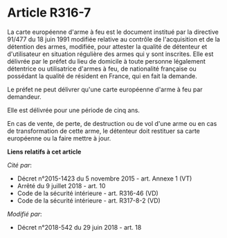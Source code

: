 # Article R316-7

La carte européenne d'arme à feu est le document institué par la directive 91/477 du 18 juin 1991 modifiée relative au
contrôle de l'acquisition et de la détention des armes, modifiée, pour attester la qualité de détenteur et d'utilisateur en
situation régulière des armes qui y sont inscrites. Elle est délivrée par le préfet du lieu de domicile à toute personne
légalement détentrice ou utilisatrice d'armes à feu, de nationalité française ou possédant la qualité de résident en France,
qui en fait la demande.

Le préfet ne peut délivrer qu'une carte européenne d'arme à feu par demandeur.

Elle est délivrée pour une période de cinq ans.

En cas de vente, de perte, de destruction ou de vol d'une arme ou en cas de transformation de cette arme, le détenteur doit
restituer sa carte européenne ou la faire mettre à jour.

**Liens relatifs à cet article**

_Cité par_:

  - Décret n°2015-1423 du 5 novembre 2015 - art. Annexe 1 (VT)
  - Arrêté du 9 juillet 2018 - art. 10
  - Code de la sécurité intérieure - art. R316-46 (VD)
  - Code de la sécurité intérieure - art. R317-8-2 (VD)

_Modifié par_:

  - Décret n°2018-542 du 29 juin 2018 - art. 18
